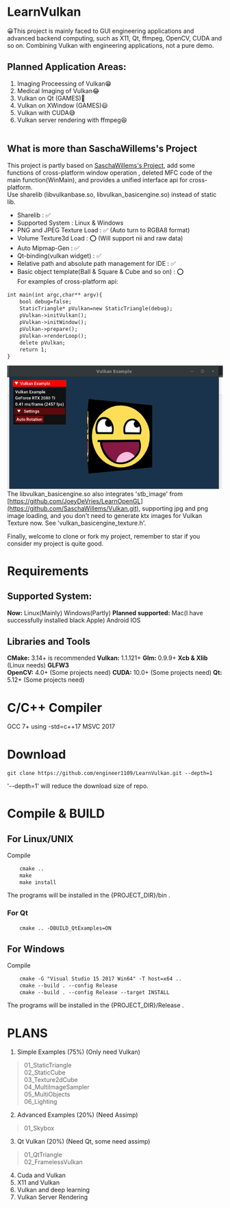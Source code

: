 
# LearnVulkan
😀This project is mainly faced to GUI engineering applications and advanced backend computing, such as X11, Qt, ffmpeg, OpenCV, CUDA and so on. Combining Vulkan with engineering applications, not a pure demo.  <br>
## Planned Application Areas: 
   1. Imaging Proceessing of Vulkan😁  
   2. Medical Imaging of Vulkan😂  
   3. Vulkan on Qt (GAMES)🤣  
   4. Vulkan on XWindow (GAMES)😃  
   5. Vulkan with CUDA😅  
   6. Vulkan server rendering with ffmpeg😆  
    <br>
## What is more than SaschaWillems's Project
This project is partly based on [SaschaWillems's Project](https://github.com/SaschaWillems/Vulkan.git), add some functions of cross-platform window operation , deleted MFC code of the main function(WinMain), and provides a unified interface api for cross-platform.  <br>
Use sharelib (libvulkanbase.so, libvulkan_basicengine.so) instead of static lib.  <br>

* Sharelib : ✅  
* Supported System : Linux & Windows   
* PNG and JPEG Texture Load  : ✅ (Auto turn to RGBA8 format)  
* Volume Texture3d Load : ⭕ (Will support nii and raw data)  
* Auto Mipmap-Gen  : ✅  
* Qt-binding(vulkan widget)  : ✅  
* Relative path and absolute path management for IDE  : ✅  
* Basic object template(Ball & Square & Cube and so on)  : ⭕  
For examples of cross-platform api:  
```
int main(int argc,char** argv){
    bool debug=false;
    StaticTriangle* pVulkan=new StaticTriangle(debug);
    pVulkan->initVulkan();
    pVulkan->initWindow();
    pVulkan->prepare();
    pVulkan->renderLoop();
    delete pVulkan;
    return 1;
}
```
![image](https://github.com/engineer1109/LearnVulkan/blob/master/data/gif/output.gif) <br>
The libvulkan_basicengine.so also integrates 'stb_image' from [https://github.com/JoeyDeVries/LearnOpenGL](https://github.com/SaschaWillems/Vulkan.git), supporting jpg and png image loading, and you don't need to generate ktx images for Vulkan Texture now. See 'vulkan_basicengine_texture.h'.

Finally, welcome to clone or fork my project, remember to star if you consider my project is quite good.  

# Requirements
## Supported System:
   **Now:** Linux(Mainly)  Windows(Partly)
   **Planned supported:** Mac(I have successfully installed black Apple) Android IOS
## Libraries and Tools
   **CMake:** 3.14+ is recommended 
   **Vulkan:** 1.1.121+
   **Glm:** 0.9.9+
   **Xcb & Xlib**    (Linux needs)
   **GLFW3**         
   **OpenCV:** 4.0+  (Some projects need)
   **CUDA:** 10.0+  (Some projects need)
   **Qt:** 5.12+  (Some projects need)
##
# C/C++ Compiler
   GCC 7+   using -std=c++17
   MSVC 2017
# Download
```
git clone https://github.com/engineer1109/LearnVulkan.git --depth=1
```
   '--depth=1' will reduce the download size of repo.  
# Compile & BUILD
## For Linux/UNIX
   Compile  
```
    cmake ..
    make
    make install
```
The programs will be installed in the {PROJECT_DIR}/bin .  
### For Qt
```
    cmake .. -DBUILD_QtExamples=ON
```
## For Windows
   Compile
```
    cmake -G "Visual Studio 15 2017 Win64" -T host=x64 ..
    cmake --build . --config Release
    cmake --build . --config Release --target INSTALL
```
The programs will be installed in the {PROJECT_DIR}/Release .
# PLANS
1. Simple Examples (75%) (Only need Vulkan)
>01_StaticTriangle  
>02_StaticCube  
>03_Texture2dCube  
>04_MultiImageSampler  
>05_MultiObjects  
>06_Lighting  
2. Advanced Examples (20%) (Need Assimp)
>01_Skybox
3. Qt Vulkan (20%) (Need Qt, some need assimp)
>01_QtTriangle  
>02_FramelessVulkan  
4. Cuda and Vulkan
5. X11 and Vulkan
6. Vulkan and deep learning
7. Vulkan Server Rendering
   
